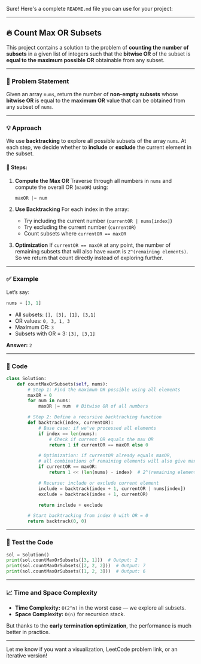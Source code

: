 Sure! Here's a complete `README.md` file you can use for your project:

---

## 🔥 Count Max OR Subsets

This project contains a solution to the problem of **counting the number of subsets** in a given list of integers such that the **bitwise OR** of the subset is **equal to the maximum possible OR** obtainable from any subset.

---

### 📌 Problem Statement

Given an array `nums`, return the number of **non-empty subsets** whose **bitwise OR** is equal to the **maximum OR** value that can be obtained from any subset of `nums`.

---

### 💡 Approach

We use **backtracking** to explore all possible subsets of the array `nums`. At each step, we decide whether to **include** or **exclude** the current element in the subset.

#### 🔧 Steps:

1. **Compute the Max OR**
   Traverse through all numbers in `nums` and compute the overall OR (`maxOR`) using:

   ```python
   maxOR |= num
   ```

2. **Use Backtracking**
   For each index in the array:

   * Try including the current number (`currentOR | nums[index]`)
   * Try excluding the current number (`currentOR`)
   * Count subsets where `currentOR == maxOR`

3. **Optimization**
   If `currentOR == maxOR` at any point, the number of remaining subsets that will also have `maxOR` is `2^(remaining elements)`. So we return that count directly instead of exploring further.

---

### ✅ Example

Let’s say:

```python
nums = [3, 1]
```

* All subsets: `[], [3], [1], [3,1]`
* OR values: `0, 3, 1, 3`
* Maximum OR: `3`
* Subsets with OR = 3: `[3], [3,1]`

**Answer:** `2`

---

### 🧪 Code

```python
class Solution:
    def countMaxOrSubsets(self, nums):
        # Step 1: Find the maximum OR possible using all elements
        maxOR = 0
        for num in nums:
            maxOR |= num  # Bitwise OR of all numbers

        # Step 2: Define a recursive backtracking function
        def backtrack(index, currentOR):
            # Base case: if we've processed all elements
            if index == len(nums):
                # Check if current OR equals the max OR
                return 1 if currentOR == maxOR else 0

            # Optimization: if currentOR already equals maxOR,
            # all combinations of remaining elements will also give maxOR
            if currentOR == maxOR:
                return 1 << (len(nums) - index)  # 2^(remaining elements)

            # Recurse: include or exclude current element
            include = backtrack(index + 1, currentOR | nums[index])
            exclude = backtrack(index + 1, currentOR)

            return include + exclude

        # Start backtracking from index 0 with OR = 0
        return backtrack(0, 0)
```

---

### 🧪 Test the Code

```python
sol = Solution()
print(sol.countMaxOrSubsets([3, 1]))  # Output: 2
print(sol.countMaxOrSubsets([2, 2, 2]))  # Output: 7
print(sol.countMaxOrSubsets([1, 2, 3]))  # Output: 6
```

---

### 📈 Time and Space Complexity

* **Time Complexity:** `O(2^n)` in the worst case — we explore all subsets.
* **Space Complexity:** `O(n)` for recursion stack.

But thanks to the **early termination optimization**, the performance is much better in practice.

---

Let me know if you want a visualization, LeetCode problem link, or an iterative version!
